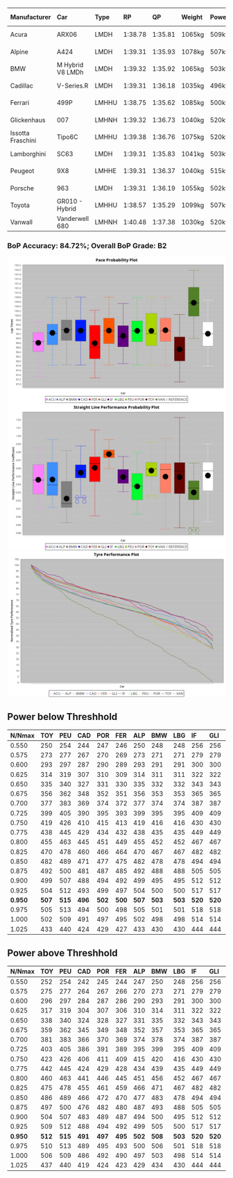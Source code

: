 |Manufacturer|Car|Type|RP|QP|Weight|Power¹|Threshhold|PINC|Power²|E/Stint|AVG Vmax|FDS|RDLC|L/Stint|BOP-Grade|ModelAccuracy|ModelPoints|Match%|
|:-|:-|:-|:-|:-|:-|:-|:-|:-|:-|:-|:-|:-|:-|:-|:-|:-|:-|:-|
|Acura|ARX06|LMDH|1:38.78|1:35.81|1065kg|509kw|210.0kph|-1%|504kw|903MJ|297.72kph-314.07kph|-|1.00|29|-D2|100.00%|995|60.87%|
|Alpine|A424|LMDH|1:39.31|1:35.93|1078kg|507kw|210.0kph|-1%|502kw|902MJ|297.28kph-316.66kph|-|0.99|29|~A1|81.46%|523|100.00%|
|BMW|M Hybrid V8 LMDh|LMDH|1:39.32|1:35.92|1065kg|503kw|210.0kph|1%|508kw|891MJ|294.60kph-316.89kph|-|1.01|29|~A1|98.60%|1690|100.00%|
|Cadillac|V-Series.R|LMDH|1:39.31|1:36.18|1035kg|496kw|210.0kph|-1%|491kw|870MJ|293.84kph-316.85kph|-|1.03|29|+A2|98.38%|1765|93.96%|
|Ferrari|499P|LMHHU|1:38.75|1:35.62|1085kg|500kw|210.0kph|-1%|495kw|884MJ|296.13kph-317.24kph|190kph|1.01|29|-C1|92.24%|2247|76.31%|
|Glickenhaus|007|LMHNH|1:39.32|1:36.73|1040kg|520kw|210.0kph|0%|520kw|914MJ|305.59kph-316.89kph|-|0.95|29|+B1|96.18%|554|86.53%|
|Issotta Fraschini|Tipo6C|LMHHU|1:39.38|1:36.76|1075kg|520kw|210.0kph|0%|520kw|922MJ|300.80kph-310.86kph|190kph|1.03|29|+A2|66.67%|96|93.05%|
|Lamborghini|SC63|LMDH|1:39.31|1:35.83|1041kg|503kw|210.0kph|0%|503kw|884MJ|297.17kph-314.42kph|-|1.05|29|+A2|96.77%|419|92.55%|
|Peugeot|9X8|LMHHE|1:39.31|1:36.37|1040kg|515kw|210.0kph|0%|515kw|907MJ|296.81kph-319.11kph|150kph|1.03|29|~A1|87.65%|1795|100.00%|
|Porsche|963|LMDH|1:39.31|1:36.19|1055kg|502kw|210.0kph|-1%|497kw|886MJ|294.94kph-317.05kph|-|1.01|29|~A1|96.81%|5438|100.00%|
|Toyota|GR010 - Hybrid|LMHHU|1:38.57|1:35.29|1099kg|507kw|210.0kph|1%|512kw|904MJ|294.40kph-324.56kph|190kph|1.00|29|-D1|86.04%|1751|68.06%|
|Vanwall|Vanderwell 680|LMHNH|1:40.48|1:37.38|1030kg|520kw|210.0kph|0%|520kw|901MJ|292.37kph-313.96kph|-|1.01|29|+Ω1|91.42%|501|45.35%|

### BoP Accuracy: 84.72%; Overall BoP Grade: B2
![](BOP/WECTEC/MONZA/DUALSTAGE/IMG/ACOMETHOD.png)![](BOP/WECTEC/MONZA/DUALSTAGE/IMG/ACOMETHOD_sp.png)![](BOP/WECTEC/MONZA/DUALSTAGE/IMG/ACOMETHOD_tw.png)
## Power below Threshhold
|N/Nmax|TOY|PEU|CAD|POR|FER|ALP|BMW|LBG|IF|GLI|VAN|ACU|
|:-|:-|:-|:-|:-|:-|:-|:-|:-|:-|:-|:-|:-|
|0.550|250|254|244|247|246|250|248|248|256|256|256|251|
|0.575|273|277|267|270|269|273|271|271|279|279|279|274|
|0.600|293|297|287|290|289|293|291|291|300|300|300|294|
|0.625|314|319|307|310|309|314|311|311|322|322|322|315|
|0.650|335|340|327|331|330|335|332|332|343|343|343|336|
|0.675|356|362|348|352|351|356|353|353|365|365|365|357|
|0.700|377|383|369|374|372|377|374|374|387|387|387|379|
|0.725|399|405|390|395|393|399|395|395|409|409|409|400|
|0.750|419|426|410|415|413|419|416|416|430|430|430|421|
|0.775|438|445|429|434|432|438|435|435|449|449|449|440|
|0.800|455|463|445|451|449|455|452|452|467|467|467|457|
|0.825|470|478|460|466|464|470|467|467|482|482|482|472|
|0.850|482|489|471|477|475|482|478|478|494|494|494|484|
|0.875|492|500|481|487|485|492|488|488|505|505|505|494|
|0.900|499|507|488|494|492|499|495|495|512|512|512|501|
|0.925|504|512|493|499|497|504|500|500|517|517|517|506|
|**0.950**|**507**|**515**|**496**|**502**|**500**|**507**|**503**|**503**|**520**|**520**|**520**|**509**|
|0.975|505|513|494|500|498|505|501|501|518|518|518|507|
|1.000|502|509|491|497|495|502|498|498|514|514|514|504|
|1.025|433|440|424|429|427|433|430|430|444|444|444|435|

## Power above Threshhold
|N/Nmax|TOY|PEU|CAD|POR|FER|ALP|BMW|LBG|IF|GLI|VAN|ACU|
|:-|:-|:-|:-|:-|:-|:-|:-|:-|:-|:-|:-|:-|
|0.550|252|254|242|245|244|247|250|248|256|256|256|248|
|0.575|275|277|264|267|266|270|273|271|279|279|279|271|
|0.600|296|297|284|287|286|290|293|291|300|300|300|291|
|0.625|317|319|304|307|306|310|314|311|322|322|322|312|
|0.650|338|340|324|328|327|331|335|332|343|343|343|333|
|0.675|359|362|345|349|348|352|357|353|365|365|365|354|
|0.700|381|383|366|370|369|374|378|374|387|387|387|375|
|0.725|403|405|386|391|389|395|399|395|409|409|409|396|
|0.750|423|426|406|411|409|415|420|416|430|430|430|416|
|0.775|442|445|424|429|428|434|439|435|449|449|449|435|
|0.800|460|463|441|446|445|451|456|452|467|467|467|453|
|0.825|475|478|455|461|459|466|471|467|482|482|482|468|
|0.850|486|489|466|472|470|477|483|478|494|494|494|479|
|0.875|497|500|476|482|480|487|493|488|505|505|505|489|
|0.900|504|507|483|489|487|494|500|495|512|512|512|496|
|0.925|509|512|488|494|492|499|505|500|517|517|517|501|
|**0.950**|**512**|**515**|**491**|**497**|**495**|**502**|**508**|**503**|**520**|**520**|**520**|**504**|
|0.975|510|513|489|495|493|500|506|501|518|518|518|502|
|1.000|506|509|486|492|490|497|503|498|514|514|514|499|
|1.025|437|440|419|424|423|429|434|430|444|444|444|430|
